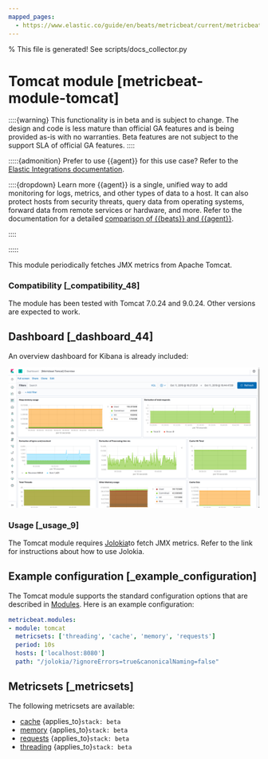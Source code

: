 ```yaml
---
mapped_pages:
  - https://www.elastic.co/guide/en/beats/metricbeat/current/metricbeat-module-tomcat.html
---
```


% This file is generated! See scripts/docs_collector.py

# Tomcat module [metricbeat-module-tomcat]

::::{warning}
This functionality is in beta and is subject to change. The design and code is less mature than official GA features and is being provided as-is with no warranties. Beta features are not subject to the support SLA of official GA features.
::::


:::::{admonition} Prefer to use {{agent}} for this use case?
Refer to the [Elastic Integrations documentation](integration-docs://reference/tomcat/index.md).

::::{dropdown} Learn more
{{agent}} is a single, unified way to add monitoring for logs, metrics, and other types of data to a host. It can also protect hosts from security threats, query data from operating systems, forward data from remote services or hardware, and more. Refer to the documentation for a detailed [comparison of {{beats}} and {{agent}}](docs-content://reference/fleet/index.md).

::::


:::::


This module periodically fetches JMX metrics from Apache Tomcat.


### Compatibility [_compatibility_48]

The module has been tested with Tomcat 7.0.24 and 9.0.24. Other versions are expected to work.


## Dashboard [_dashboard_44]

An overview dashboard for Kibana is already included:

![metricbeat tomcat overview](images/metricbeat-tomcat-overview.png)


### Usage [_usage_9]

The Tomcat module requires [Jolokia](/reference/metricbeat/metricbeat-module-jolokia.md)to fetch JMX metrics. Refer to the link for instructions about how to use Jolokia.


## Example configuration [_example_configuration]

The Tomcat module supports the standard configuration options that are described in [Modules](/reference/metricbeat/configuration-metricbeat.md). Here is an example configuration:

```yaml
metricbeat.modules:
- module: tomcat
  metricsets: ['threading', 'cache', 'memory', 'requests']
  period: 10s
  hosts: ['localhost:8080']
  path: "/jolokia/?ignoreErrors=true&canonicalNaming=false"
```


## Metricsets [_metricsets]

The following metricsets are available:

* [cache](/reference/metricbeat/metricbeat-metricset-tomcat-cache.md)  {applies_to}`stack: beta`
* [memory](/reference/metricbeat/metricbeat-metricset-tomcat-memory.md)  {applies_to}`stack: beta`
* [requests](/reference/metricbeat/metricbeat-metricset-tomcat-requests.md)  {applies_to}`stack: beta`
* [threading](/reference/metricbeat/metricbeat-metricset-tomcat-threading.md)  {applies_to}`stack: beta`
